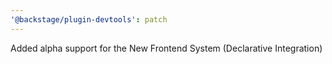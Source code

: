 ```yaml
---
'@backstage/plugin-devtools': patch
---
```


Added alpha support for the New Frontend System (Declarative Integration)
